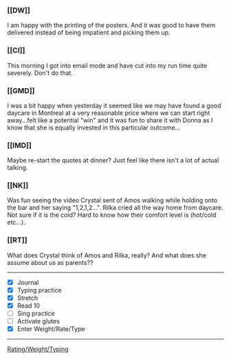 ### [[DW]]
I am happy with the printing of the posters. And it was good to have them delivered instead of being impatient and picking them up.

### [[CI]]
This morning I got into email mode and have cut into my run time quite severely. Don't do that.

### [[GMD]]
I was a bit happy when yesterday it seemed like we may have found a good daycare in Montreal at a very reasonable price where we can start right away...felt like a potential "win" and it was fun to share it with Donna as I know that she is equally invested in this particular outcome...

### [[IMD]]
Maybe re-start the quotes at dinner? Just feel like there isn't a lot of actual talking.

### [[NK]]
Was fun seeing the video Crystal sent of Amos walking while holding onto the bar and her saying "1,2,1,2...". Rilka cried all the way home from daycare. Not sure if it is the cold? Hard to know how their comfort level is (hot/cold etc...).

### [[RT]]
What does Crystal think of Amos and Rilka, really? And what does she assume about us as parents??

---
- [x] Journal
- [x] Typing practice
- [x] Stretch
- [x] Read 10
- [ ] Sing practice
- [ ] Activate glutes
- [x] Enter Weight/Rate/Type
---

[Rating/Weight/Typing](https://docs.google.com/spreadsheets/d/1p6cinTqipnxyiSCgPBAWp2cAHA5q6P0NL58bNCxedCY/edit#gid=0)
